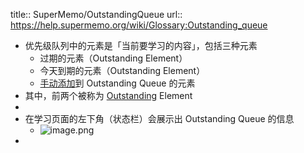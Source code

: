 title:: SuperMemo/OutstandingQueue
url:: https://help.supermemo.org/wiki/Glossary:Outstanding_queue

- 优先级队列中的元素是「当前要学习的内容」，包括三种元素
	- 过期的元素（Outstanding Element）
	- 今天到期的元素（Outstanding Element）
	- [手动添加](https://help.supermemo.org/wiki/Subset_operations#add_to_outstanding)到 Outstanding Queue 的元素
- 其中，前两个被称为 [Outstanding]([[SuperMemo/Outstanding]]) Element
-
- 在学习页面的左下角（状态栏）会展示出 Outstanding Queue 的信息
	- ![image.png](../assets/image_1647413834730_0.png)
-